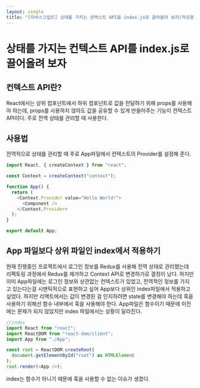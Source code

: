 ```yaml
---
layout: single
title: "[자바스크립트] 상태를 가지는 컨텍스트 API를 index.js로 끌어올려 보자(작성중)"
---
```


# 상태를 가지는 컨텍스트 API를 index.js로 끌어올려 보자

## 컨텍스트 API란?

React에서는 상위 컴포넌트에서 하위 컴포넌트로 값을 전달하기 위해 props를 사용해야 하는데, props를 사용하지 않아도 값을 공유할 수 있게 만들어주는 기능이 컨텍스트 API이다. 주로 전역 상태를 관리할 때 사용한다.

## 사용법

전역적으로 상태를 관리할 때 주로 App파일에서 컨텍스트의 Provider를 설정해 준다.

```js
import React, { createContext } from "react";

const Context = createContext("context");

function App() {
  return (
    <Context.Provider value="Hello World!">
      <Component />
    </Context.Provider>
  );
}

export default App;
```

## App 파일보다 상위 파일인 index에서 적용하기

현재 진행중인 프로젝트에서 로그인 정보를 Redux를 사용해 전역 상태로 관리했는데 리펙토링 과정에서 Redux를 제거하고 Context API로 변경하기로 결정이 났다. 하지만 이미 App파일에는 로그인 정보와 상관없는 컨텍스트가 있었고, 전역적인 정보를 가지고 있는다는걸 시맨틱적으로 표현하고 싶어 App보다 상위인 index파일에서 적용하고 싶었다.
하지만 리액트에서는 값이 변경된 걸 인지하려면 state를 변경해야 하는데 훅을 사용하기 위해선 함수 내부에서 훅을 사용해야 한다. App파일은 함수이기 때문에 이전에는 문제가 되지 않았지만 index 파일에서는 상황이 달라진다.

```js
//index
import React from "react";
import ReactDOM from "react-dom/client";
import App from "./App";

const root = ReactDOM.createRoot(
  document.getElementById("root") as HTMLElement
);
root.render(<App />);
```

index는 함수가 아니기 때문에 훅을 사용할 수 없는 이슈가 생겼다.
